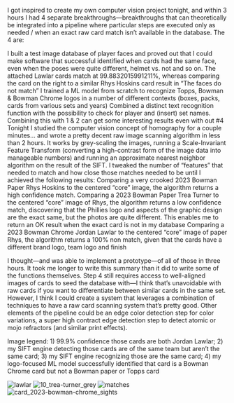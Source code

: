I got inspired to create my own computer vision project tonight, and within 3 hours I had 4 separate breakthroughs—breakthroughs that can theoretically be integrated into a pipeline where particular steps are executed only as needed  / when an exact raw card match isn’t available in the database. The 4 are:

I built a test image database of player faces and proved out that I could make software that successful identified when cards had the same face, even when the poses were quite different, helmet vs. not and so on. The attached Lawlar cards match at 99.8832015991211%, whereas comparing the card on the right to a similar Rhys Hoskins card result in “The faces do not match”
I trained a ML model from scratch to recognize Topps, Bowman & Bowman Chrome logos in a number of different contexts (boxes, packs, cards from various sets and years)
Combined a distinct text recognition function with the possibility to check for player and (insert) set names. Combining this with 1 & 2 can get some interesting results even with out #4
Tonight I studied the computer vision concept of homography for a couple minutes… and wrote a pretty decent raw image scanning algorithm in less than 2 hours. It works by grey-scaling the images, running a Scale-Invariant Feature Transform (converting a high-contrast form of the image data into manageable numbers) and running an approximate nearest neighbor algorithm on the result of the SIFT. I tweaked the number of “features” that needed to match and how close those matches needed to be until I achieved the following results:
Comparing a very crooked 2023 Bowman Paper Rhys Hoskins to the centered “core” image, the algorithm returns a high confidence match. 
Comparing a 2023 Bowman Paper Trea Turner to the centered “core” image of Rhys, the algorithm returns a low confidence match, discovering that the Phillies logo and aspects of the graphic design are the exact same, but the photos are quite different. This enables me to return an OK result when the exact card is not in my database
Comparing a 2023 Bowman Chrome Jordan Lawlar to the centered “core” image of paper Rhys, the algorithm returns a 100% non match, given that the cards have a different brand logo, team logo and finish

I thought—and was able to implement a prototype—of all of those in three hours. It took me longer to write this summary than it did to write some of the functions themselves. Step 4 still requires access to well-aligned images of cards to seed the database with—I think that’s unavoidable with raw cards if you want to differentiate between similar cards in the same set. However, I think I could create a system that leverages a combination of techniques to have a raw card scanning system that’s pretty good. Other elements of the pipeline could be an edge color detection step for color variations, a super high contract edge detection step to detect atomic or mojo refractors (and similar print effects).

Image legend: 1) 99.9% confidence those cards are both Jordan Lawlar; 2) my SIFT engine detecting those cards are of the same team but aren’t the same card; 3) my SIFT engine recognizing those are the same card; 4) my logo-focused ML model successfully identified that card is a Bowman Chrome card but not a Bowman paper or Topps card

![lawlar](https://github.com/jameswomack/sights-on-september/assets/77849/72c81085-1ddd-456a-86a1-4189d803b860)
![10_trea-turner_grey](https://github.com/jameswomack/sights-on-september/assets/77849/9bd5c4c8-dccf-4551-a94e-cebedc483df2)
![matches](https://github.com/jameswomack/sights-on-september/assets/77849/f781a412-3aeb-4c64-a81b-fc385bbdf08c)
![card_2023-bowman-chrome_sights](https://github.com/jameswomack/sights-on-september/assets/77849/f3bf3017-6589-4a91-abb9-8859ae3ff4f2)
